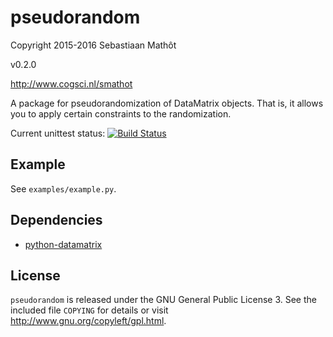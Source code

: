 # pseudorandom

Copyright 2015-2016 Sebastiaan Mathôt

v0.2.0


<http://www.cogsci.nl/smathot>

A package for pseudorandomization of DataMatrix objects. That is, it allows
you to apply certain constraints to the randomization.

Current unittest status: [![Build Status](https://travis-ci.org/smathot/python-pseudorandom.svg?branch=master)](https://travis-ci.org/smathot/python-pseudorandom)

## Example

See `examples/example.py`.

## Dependencies

- [python-datamatrix](https://github.com/smathot/python-datamatrix)

## License

`pseudorandom` is released under the GNU General Public License 3. See the
included file `COPYING` for details or visit
<http://www.gnu.org/copyleft/gpl.html>.
